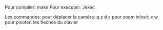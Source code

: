 Pour compiler: make
Pour executer: ./exec

Les commandes:
pour déplacer la caméra: q z d s
pour zoom in/out: x w
pour pivoter: les fleches du clavier
